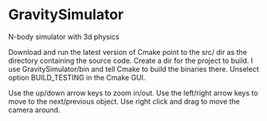 # GravitySimulator
N-body simulator with 3d physics

Download and run the latest version of Cmake point to the src/ dir as the directory containing the source code. Create a dir for the project to build. I use GravitySimulator/bin and tell Cmake to build the binaries there. Unselect option BUILD_TESTING in the Cmake GUI. 

Use the up/down arrow keys to zoom in/out. Use the left/right arrow keys to move to the next/previous object. Use right click and drag to move the camera around.
